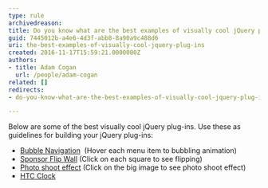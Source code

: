 ```yaml
---
type: rule
archivedreason: 
title: Do you know what are the best examples of visually cool jQuery plug-ins?
guid: 7445012b-a4e6-4d3f-abb8-8a90a9c488d6
uri: the-best-examples-of-visually-cool-jquery-plug-ins
created: 2016-11-17T15:59:21.0000000Z
authors:
- title: Adam Cogan
  url: /people/adam-cogan
related: []
redirects:
- do-you-know-what-are-the-best-examples-of-visually-cool-jquery-plug-ins

---
```


Below are some of the best visually cool jQuery plug-ins. Use these as guidelines for building your jQuery plug-ins:

<!--endintro-->

* [Bubble Navigation](http&#58;//tympanus.net/Tutorials/BubbleNavigation/)  (Hover each menu item to bubbling animation)
* [Sponsor Flip Wall](http&#58;//demo.tutorialzine.com/2010/03/sponsor-wall-flip-jquery-css/demo.php) (Click on each square to see flipping)
* [Photo shoot effect](http&#58;//demo.tutorialzine.com/2010/02/photo-shoot-css-jquery/demo.html) (Click on the big image to see photo shoot effect)
* [HTC Clock](http&#58;//www.radoslavdimov.com/jquery-plugins/jquery-plugin-digiclock/)

